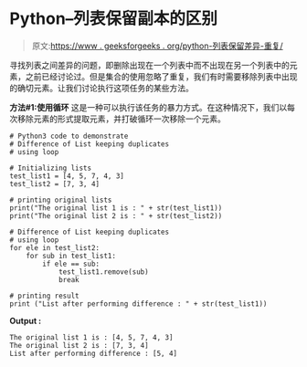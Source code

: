 # Python–列表保留副本的区别

> 原文:[https://www . geeksforgeeks . org/python-列表保留差异-重复/](https://www.geeksforgeeks.org/python-difference-of-list-keeping-duplicates/)

寻找列表之间差异的问题，即删除出现在一个列表中而不出现在另一个列表中的元素，之前已经讨论过。但是集合的使用忽略了重复，我们有时需要移除列表中出现的确切元素。让我们讨论执行这项任务的某些方法。

**方法#1:使用循环**
这是一种可以执行该任务的暴力方式。在这种情况下，我们以每次移除元素的形式提取元素，并打破循环一次移除一个元素。

```
# Python3 code to demonstrate 
# Difference of List keeping duplicates
# using loop

# Initializing lists
test_list1 = [4, 5, 7, 4, 3]
test_list2 = [7, 3, 4]

# printing original lists
print("The original list 1 is : " + str(test_list1))
print("The original list 2 is : " + str(test_list2))

# Difference of List keeping duplicates
# using loop
for ele in test_list2:
    for sub in test_list1:
        if ele == sub:
            test_list1.remove(sub)
            break

# printing result 
print ("List after performing difference : " + str(test_list1))
```

**Output :**

```
The original list 1 is : [4, 5, 7, 4, 3]
The original list 2 is : [7, 3, 4]
List after performing difference : [5, 4]

```